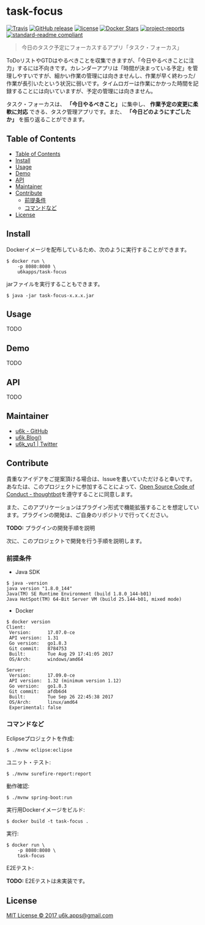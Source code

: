 # task-focus

[![Travis](https://img.shields.io/travis/u6k/task-focus.svg)](https://travis-ci.org/u6k/task-focus)
[![GitHub release](https://img.shields.io/github/release/u6k/task-focus.svg)](https://github.com/u6k/task-focus/releases)
[![license](https://img.shields.io/github/license/u6k/task-focus.svg)](https://github.com/u6k/task-focus/blob/master/LICENSE)
[![Docker Stars](https://img.shields.io/docker/stars/u6kapps/task-focus.svg)](https://hub.docker.com/r/u6kapps/task-focus/)
[![project-reports](https://img.shields.io/badge/site-project--reports-orange.svg)](https://u6k.github.io/task-focus/project-reports.html)
[![standard-readme compliant](https://img.shields.io/badge/readme%20style-standard-brightgreen.svg?style=flat-square)](https://github.com/RichardLitt/standard-readme)

> 今日のタスク予定にフォーカスするアプリ「タスク・フォーカス」

ToDoリストやGTDはやるべきことを収集できますが、「今日やるべきことに注力」するには不向きです。カレンダーアプリは「時間が決まっている予定」を管理しやすいですが、細かい作業の管理には向きませんし、作業が早く終わった/作業が長引いたという状況に弱いです。タイムロガーは作業にかかった時間を記録することには向いていますが、予定の管理には向きません。

タスク・フォーカスは、 __「今日やるべきこと」__ に集中し、 __作業予定の変更に柔軟に対応__ できる、タスク管理アプリです。また、 __「今日どのようにすごしたか」__ を振り返ることができます。

## Table of Contents

<!-- TOC depthFrom:2 -->

- [Table of Contents](#table-of-contents)
- [Install](#install)
- [Usage](#usage)
- [Demo](#demo)
- [API](#api)
- [Maintainer](#maintainer)
- [Contribute](#contribute)
    - [前提条件](#前提条件)
    - [コマンドなど](#コマンドなど)
- [License](#license)

<!-- /TOC -->

## Install

Dockerイメージを配布しているため、次のように実行することができます。

```
$ docker run \
    -p 8080:8080 \
    u6kapps/task-focus
```

jarファイルを実行することもできます。

```
$ java -jar task-focus-x.x.x.jar
```

## Usage

TODO

## Demo

TODO

## API

TODO

## Maintainer

- [u6k - GitHub](https://github.com/u6k/)
- [u6k.Blog()](https://blog.u6k.me/)
- [u6k_yu1 | Twitter](https://twitter.com/u6k_yu1)

## Contribute

貴重なアイデアをご提案頂ける場合は、Issueを書いていただけると幸いです。あなたは、このプロジェクトに参加することによって、[Open Source Code of Conduct - thoughtbot](https://thoughtbot.com/open-source-code-of-conduct)を遵守することに同意します。

また、このアプリケーションはプラグイン形式で機能拡張することを想定しています。プラグインの開発は、ご自身のリポジトリで行ってください。

__TODO:__ プラグインの開発手順を説明

次に、このプロジェクトで開発を行う手順を説明します。

### 前提条件

- Java SDK

```
$ java -version
java version "1.8.0_144"
Java(TM) SE Runtime Environment (build 1.8.0_144-b01)
Java HotSpot(TM) 64-Bit Server VM (build 25.144-b01, mixed mode)
```

- Docker

```
$ docker version
Client:
 Version:      17.07.0-ce
 API version:  1.31
 Go version:   go1.8.3
 Git commit:   8784753
 Built:        Tue Aug 29 17:41:05 2017
 OS/Arch:      windows/amd64

Server:
 Version:      17.09.0-ce
 API version:  1.32 (minimum version 1.12)
 Go version:   go1.8.3
 Git commit:   afdb6d4
 Built:        Tue Sep 26 22:45:38 2017
 OS/Arch:      linux/amd64
 Experimental: false
```

### コマンドなど

Eclipseプロジェクトを作成:

```
$ ./mvnw eclipse:eclipse
```

ユニット・テスト:

```
$ ./mvnw surefire-report:report
```

動作確認:

```
$ ./mvnw spring-boot:run
```

実行用Dockerイメージをビルド:

```
$ docker build -t task-focus .
```

実行:

```
$ docker run \
    -p 8080:8080 \
    task-focus
```

E2Eテスト:

__TODO:__ E2Eテストは未実装です。

## License

[MIT License &copy; 2017 u6k.apps@gmail.com](https://github.com/u6k/task-focus/blob/master/LICENSE)
